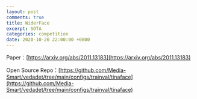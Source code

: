 ```yaml
---
layout: post
comments: true
title: WiderFace
excerpt: SOTA
categories: competition
date: 2020-10-26 22:00:00 +0800
---
```


Paper：[https://arxiv.org/abs/2011.13183](https://arxiv.org/abs/2011.13183)

Open Source Repo：[https://github.com/Media-Smart/vedadet/tree/main/configs/trainval/tinaface](https://github.com/Media-Smart/vedadet/tree/main/configs/trainval/tinaface)
